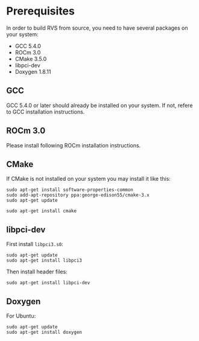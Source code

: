
# Prerequisites

In order to build RVS from source, you need to have several packages on your
system:

- GCC 5.4.0
- ROCm 3.0
- CMake 3.5.0
- libpci-dev
- Doxygen 1.8.11

## GCC
GCC 5.4.0 or later should already be installed on your system.
If not, refere to GCC installation instructions.

## ROCm 3.0
Please install following ROCm installation instructions.

## CMake

If CMake is not installed on your system you may install it like this:

    sudo apt-get install software-properties-common
    sudo add-apt-repository ppa:george-edison55/cmake-3.x
    sudo apt-get update

    sudo apt-get install cmake

## libpci-dev

First install `libpci3.s0`:

    sudo apt-get update
    sudo apt-get install libpci3

Then install header files:

    sudo apt-get install libpci-dev

## Doxygen

For Ubuntu:

    sudo apt-get update
    sudo apt-get install doxygen




